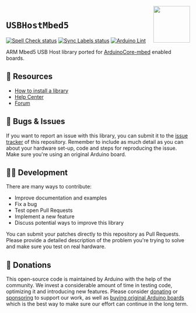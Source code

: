 <img src="https://content.arduino.cc/website/Arduino_logo_teal.svg" height="100" align="right" />

`USBHostMbed5`
==============
[![Spell Check status](https://github.com/facchinm/USBHostMbed5/actions/workflows/spell-check.yml/badge.svg)](https://github.com/facchinm/USBHostMbed5/actions/workflows/spell-check.yml)
[![Sync Labels status](https://github.com/facchinm/USBHostMbed5/actions/workflows/sync-labels.yml/badge.svg)](https://github.com/facchinm/USBHostMbed5/actions/workflows/sync-labels.yml)
[![Arduino Lint](https://github.com/facchinm/USBHostMbed5/workflows/Arduino%20Lint/badge.svg)](https://github.com/facchinm/USBHostMbed5/actions?workflow=Arduino+Lint)

ARM Mbed5 USB Host library ported for [ArduinoCore-mbed](https://github.com/arduino/ArduinoCore-mbed) enabled boards.

## :mag_right: Resources

* [How to install a library](https://www.arduino.cc/en/guide/libraries)
* [Help Center](https://support.arduino.cc/)
* [Forum](https://forum.arduino.cc)

## :bug: Bugs & Issues

If you want to report an issue with this library, you can submit it to the [issue tracker](https://github.com/arduino-libraries/Arduino_Braccio_plusplus/issues) of this repository. Remember to include as much detail as you can about your hardware set-up, code and steps for reproducing the issue. Make sure you're using an original Arduino board.

## :technologist: Development

There are many ways to contribute:

* Improve documentation and examples
* Fix a bug
* Test open Pull Requests
* Implement a new feature
* Discuss potential ways to improve this library

You can submit your patches directly to this repository as Pull Requests. Please provide a detailed description of the problem you're trying to solve and make sure you test on real hardware.

## :yellow_heart: Donations

This open-source code is maintained by Arduino with the help of the community. We invest a considerable amount of time in testing code, optimizing it and introducing new features. Please consider [donating](https://www.arduino.cc/en/donate/) or [sponsoring](https://github.com/sponsors/arduino) to support our work, as well as [buying original Arduino boards](https://store.arduino.cc/) which is the best way to make sure our effort can continue in the long term.

